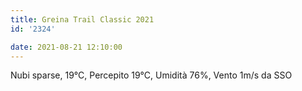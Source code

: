 ```yaml
---
title: Greina Trail Classic 2021
id: '2324'

date: 2021-08-21 12:10:00
---
```


Nubi sparse, 19°C, Percepito 19°C, Umidità 76%, Vento 1m/s da SSO
<!-- more -->
<!-- ![image](/images/2021/08/20210821-activity-map.png) -->
